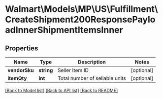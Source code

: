 # Walmart\Models\MP\US\Fulfillment\CreateShipment200ResponsePayloadInnerShipmentItemsInner

## Properties

Name | Type | Description | Notes
------------ | ------------- | ------------- | -------------
**vendorSku** | **string** | Seller Item ID | [optional]
**itemQty** | **int** | Total number of sellable units | [optional]


[[Back to Model list]](./) [[Back to API list]](../../../../../README.md#supported-apis) [[Back to README]](../../../../../README.md)
